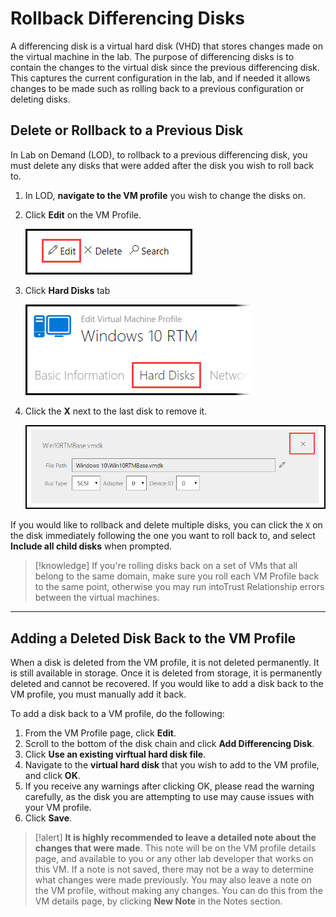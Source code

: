 # Rollback Differencing Disks

A differencing disk is a virtual hard disk (VHD) that stores changes made on the virtual machine in the lab. The purpose of differencing disks is to contain the changes to the virtual disk since the previous differencing disk. This captures the current configuration in the lab, and if needed it allows changes to be made such as rolling back to a previous configuration or deleting disks.  

## Delete or Rollback to a Previous Disk

In Lab on Demand (LOD), to rollback to a previous differencing disk, you must delete any disks that were added after the disk you wish to roll back to.

1. In LOD, **navigate to the VM profile** you wish to change the disks on.

1. Click **Edit** on the VM Profile.

    ![](images/edit-vm-profile.png)

1. Click **Hard Disks** tab

    ![](images/edit-vm-profile-hard-disks-tab.png)

1. Click the **X** next to the last disk to remove it.

    ![](images/edit-vm-profile-hard-disks-tab-x-button.png)

If you would like to rollback and delete multiple disks, you can click the `X` on the disk immediately following the one you want to roll back to, and select **Include all child disks** when prompted.

>[!knowledge] If you're rolling disks back on a set of VMs that all belong to the same domain, make sure you roll each VM Profile back to the same point, otherwise you may run intoTrust Relationship errors between the virtual machines.

-----
## Adding a Deleted Disk Back to the VM Profile

When a disk is deleted from the VM profile, it is not deleted permanently. It is still available in storage. Once it is deleted from storage, it is permanently deleted and cannot be recovered. If you would like to add a disk back to the VM profile, you must manually add it back. 

To add a disk back to a VM profile, do the following:

1. From the VM Profile page, click **Edit**.
1. Scroll to the bottom of the disk chain and click **Add Differencing Disk**. 
1. Click **Use an existing virftual hard disk file**. 
1. Navigate to the **virtual hard disk** that you wish to add to the VM profile, and click **OK**.
1. If you receive any warnings after clicking OK, please read the warning carefully, as the disk you are attempting to use may cause issues with your VM profile. 
1. Click **Save**.

>[!alert] **It is highly recommended to leave a detailed note about the changes that were made**. This note will be on the VM profile details page, and available to you or any other lab developer that works on this VM. If a note is not saved, there may not be a way to determine what changes were made previously. You may also leave a note on the VM profile, without making any changes. You can do this from the VM details page, by clicking **New Note** in the Notes section.
